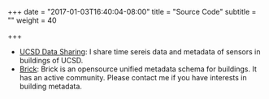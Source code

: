 +++
date = "2017-01-03T16:40:04-08:00"
title = "Source Code"
subtitle = ""
weight = 40

+++

* [UCSD Data Sharing](http://http://mesl-exp.ucsd.edu:1713): I share time sereis data and metadata of sensors in buildings of UCSD.
* [Brick](http://brickschema.org): Brick is an opensource unified metadata schema for buildings. It has an active community. Please contact me if you have interests in building metadata.

